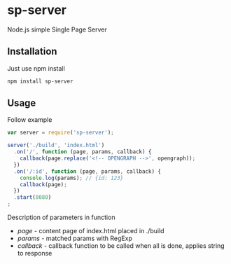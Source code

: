 # sp-server
Node.js simple Single Page Server

## Installation
Just use npm install

```bash
npm install sp-server
```

## Usage
Follow example

```javascript
var server = require('sp-server');

server('./build', 'index.html')
  .on('/', function (page, params, callback) {
    callback(page.replace('<!-- OPENGRAPH -->', opengraph));
  })
  .on('/:id', function (page, params, callback) {
    console.log(params); // {id: 123}
    callback(page);
  })
  .start(8080)
;
```

Description of parameters in function
- *page* - content page of index.html placed in ./build
- *params* - matched params with RegExp
- *callback* - callback function to be called when all is done, applies string to response
